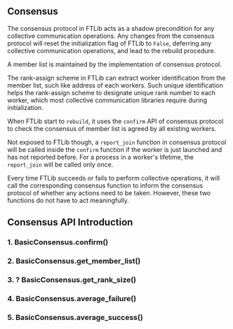 ## Consensus

The consensus protocol in FTLib acts as a shadow precondition for any collective communication operations. Any changes from the consensus protocol will reset the initialization flag of FTLib to `False`, deferring any collective communication operations, and lead to the rebuild procedure.

A member list is maintained by the implementation of consensus protocol.

The rank-assign scheme in FTLib can extract worker identification from the member list, such like address of each workers. Such unique identification helps the rank-assign scheme to designate unique rank number to each worker, which most collective communication libraries require during initialization.

When FTLib start to `rebuild`, it uses the `confirm` API of consensus protocol to check the consensus of member list is agreed by all existing workers.

Not exposed to FTLib though, a `report_join` function in consensus protocol will be called inside the `confirm` function if the worker is just launched and has not reported before. For a process in a worker's lifetime, the `report_join` will be called only once.

Every time FTLib succeeds or fails to perform collective operations, it will call the corresponding consensus function to inform the consensus protocol of whether any actions need to be taken. However, these two functions do not have to act meaningfully.

## Consensus API Introduction

### 1. BasicConsensus.confirm()

### 2. BasicConsensus.get_member_list()

### 3. ? BasicConsensus.get_rank_size()

### 4. BasicConsensus.average_failure()

### 5. BasicConsensus.average_success()

